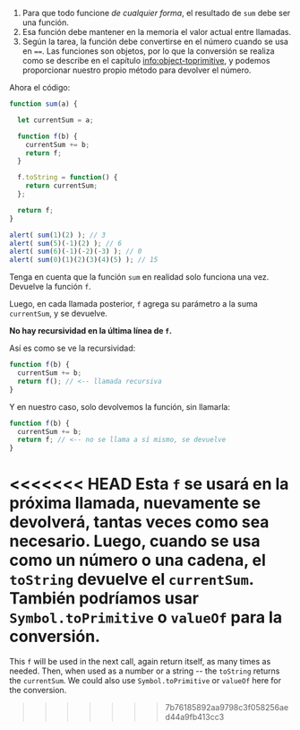 
1. Para que todo funcione *de cualquier forma*, el resultado de `sum` debe ser una función.
2. Esa función debe mantener en la memoria el valor actual entre llamadas.
3. Según la tarea, la función debe convertirse en el número cuando se usa en `==`. Las funciones son objetos, por lo que la conversión se realiza como se describe en el capítulo <info:object-toprimitive>, y podemos proporcionar nuestro propio método para devolver el número.

Ahora el código:

```js demo run
function sum(a) {

  let currentSum = a;

  function f(b) {
    currentSum += b;
    return f;
  }

  f.toString = function() {
    return currentSum;
  };

  return f;
}

alert( sum(1)(2) ); // 3
alert( sum(5)(-1)(2) ); // 6
alert( sum(6)(-1)(-2)(-3) ); // 0
alert( sum(0)(1)(2)(3)(4)(5) ); // 15
```

Tenga en cuenta que la función `sum` en realidad solo funciona una vez. Devuelve la función `f`.

Luego, en cada llamada posterior, `f` agrega su parámetro a la suma` currentSum`, y se devuelve.

**No hay recursividad en la última línea de `f`.**

Así es como se ve la recursividad:

```js
function f(b) {
  currentSum += b;
  return f(); // <-- llamada recursiva
}
```

Y en nuestro caso, solo devolvemos la función, sin llamarla:

```js
function f(b) {
  currentSum += b;
  return f; // <-- no se llama a sí mismo, se devuelve
}
```

<<<<<<< HEAD
Esta `f` se usará en la próxima llamada, nuevamente se devolverá, tantas veces como sea necesario. Luego, cuando se usa como un número o una cadena, el `toString` devuelve el `currentSum`. También podríamos usar `Symbol.toPrimitive` o `valueOf` para la conversión.
=======
This `f` will be used in the next call, again return itself, as many times as needed. Then, when used as a number or a string -- the `toString` returns the `currentSum`. We could also use `Symbol.toPrimitive` or `valueOf` here for the conversion.
>>>>>>> 7b76185892aa9798c3f058256aed44a9fb413cc3
